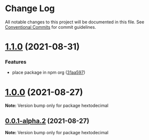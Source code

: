 # Change Log

All notable changes to this project will be documented in this file.
See [Conventional Commits](https://conventionalcommits.org) for commit guidelines.

# [1.1.0](https://github.com/oceanbit/hexhelpers/compare/v1.0.0...v1.1.0) (2021-08-31)


### Features

* place package in npm org ([31aa597](https://github.com/oceanbit/hexhelpers/commit/31aa59732e98204c20c11bb64a6f73ced11707bc))






# [1.0.0](https://github.com/crutchcorn/hexhelpers/compare/v0.0.1-alpha.2...v1.0.0) (2021-08-27)

**Note:** Version bump only for package hextodecimal





## [0.0.1-alpha.2](https://github.com/crutchcorn/hexhelpers/compare/v0.0.1-alpha.1...v0.0.1-alpha.2) (2021-08-27)

**Note:** Version bump only for package hextodecimal
